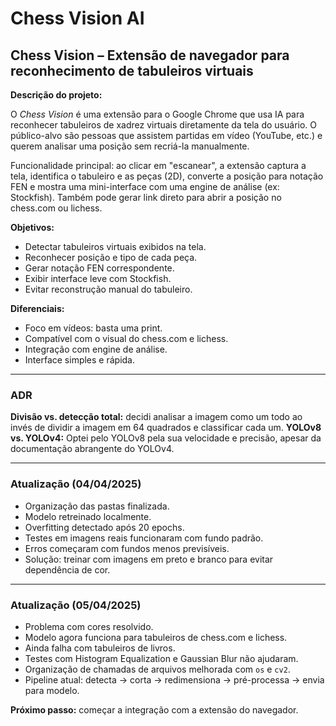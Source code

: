 # Chess Vision AI

## Chess Vision – Extensão de navegador para reconhecimento de tabuleiros virtuais

**Descrição do projeto:**

O *Chess Vision* é uma extensão para o Google Chrome que usa IA para reconhecer tabuleiros de xadrez virtuais diretamente da tela do usuário. O público-alvo são pessoas que assistem partidas em vídeo (YouTube, etc.) e querem analisar uma posição sem recriá-la manualmente.

Funcionalidade principal: ao clicar em "escanear", a extensão captura a tela, identifica o tabuleiro e as peças (2D), converte a posição para notação FEN e mostra uma mini-interface com uma engine de análise (ex: Stockfish). Também pode gerar link direto para abrir a posição no chess.com ou lichess.

**Objetivos:**

* Detectar tabuleiros virtuais exibidos na tela.
* Reconhecer posição e tipo de cada peça.
* Gerar notação FEN correspondente.
* Exibir interface leve com Stockfish.
* Evitar reconstrução manual do tabuleiro.

**Diferenciais:**

* Foco em vídeos: basta uma print.
* Compatível com o visual do chess.com e lichess.
* Integração com engine de análise.
* Interface simples e rápida.

---

### ADR

**Divisão vs. detecção total:** decidi analisar a imagem como um todo ao invés de dividir a imagem em 64 quadrados e classificar cada um.
**YOLOv8 vs. YOLOv4:** Optei pelo YOLOv8 pela sua velocidade e precisão, apesar da documentação abrangente do YOLOv4.

---

### Atualização (04/04/2025)

* Organização das pastas finalizada.
* Modelo retreinado localmente.
* Overfitting detectado após 20 epochs.
* Testes em imagens reais funcionaram com fundo padrão.
* Erros começaram com fundos menos previsíveis.
* Solução: treinar com imagens em preto e branco para evitar dependência de cor.

---

### Atualização (05/04/2025)

* Problema com cores resolvido.
* Modelo agora funciona para tabuleiros de chess.com e lichess.
* Ainda falha com tabuleiros de livros.
* Testes com Histogram Equalization e Gaussian Blur não ajudaram.
* Organização de chamadas de arquivos melhorada com `os` e `cv2`.
* Pipeline atual: detecta → corta → redimensiona → pré-processa → envia para modelo.

**Próximo passo:** começar a integração com a extensão do navegador.


